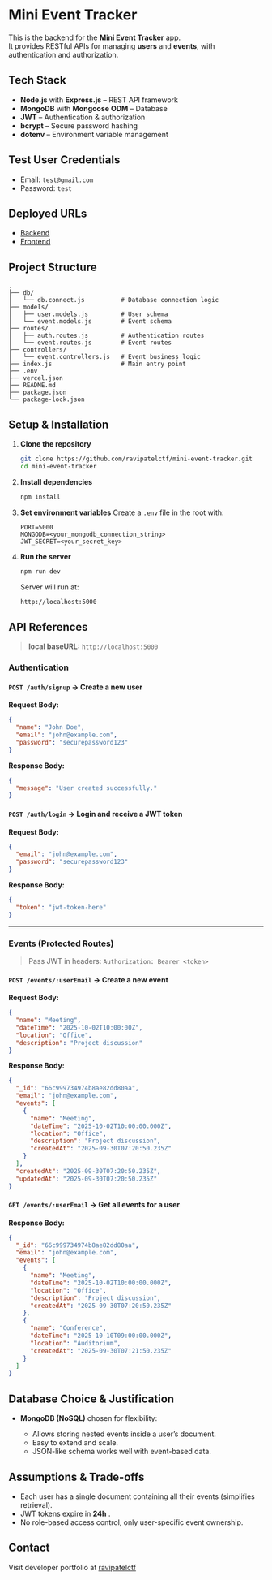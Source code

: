 # Mini Event Tracker

This is the backend for the **Mini Event Tracker** app.  
It provides RESTful APIs for managing **users** and **events**, with authentication and authorization.

## Tech Stack
- **Node.js** with **Express.js** – REST API framework  
- **MongoDB** with **Mongoose ODM** – Database  
- **JWT** – Authentication & authorization  
- **bcrypt** – Secure password hashing  
- **dotenv** – Environment variable management  

## Test User Credentials
- Email: `test@gmail.com`
- Password: `test`

## Deployed URLs
- [Backend](https://backend-dpc.vercel.app/)
- [Frontend](https://frontend-dpc.vercel.app/)

## Project Structure

````
.
├── db/
│   └── db.connect.js          # Database connection logic
├── models/
│   ├── user.models.js         # User schema
│   └── event.models.js        # Event schema
├── routes/
│   ├── auth.routes.js         # Authentication routes
│   └── event.routes.js        # Event routes
├── controllers/
│   └── event.controllers.js   # Event business logic
├── index.js                   # Main entry point
├── .env
├── vercel.json
├── README.md
├── package.json
└── package-lock.json

````

## Setup & Installation

1. **Clone the repository**
    ```bash
    git clone https://github.com/ravipatelctf/mini-event-tracker.git
    cd mini-event-tracker
    ```

2. **Install dependencies**

   ```bash
   npm install
   ```

3. **Set environment variables**
   Create a `.env` file in the root with:

   ```env
   PORT=5000
   MONGODB=<your_mongodb_connection_string>
   JWT_SECRET=<your_secret_key>
   ```

4. **Run the server**

   ```bash
   npm run dev
   ```

   Server will run at:

   ```bash
   http://localhost:5000
   ```

## API References

> **local baseURL:** `http://localhost:5000`

### Authentication

#### **`POST /auth/signup`** → Create a new user

**Request Body:**

```json
{
  "name": "John Doe",
  "email": "john@example.com",
  "password": "securepassword123"
}
```

**Response Body:**

```json
{
  "message": "User created successfully."
}
```

#### **`POST /auth/login`** → Login and receive a JWT token

**Request Body:**

```json
{
  "email": "john@example.com",
  "password": "securepassword123"
}
```

**Response Body:**

```json
{
  "token": "jwt-token-here"
}
```

---

### Events (Protected Routes)

> Pass JWT in headers:
> `Authorization: Bearer <token>`

#### **`POST /events/:userEmail`** → Create a new event

**Request Body:**

```json
{
  "name": "Meeting",
  "dateTime": "2025-10-02T10:00:00Z",
  "location": "Office",
  "description": "Project discussion"
}
```

**Response Body:**

```json
{
  "_id": "66c999734974b8ae82dd80aa",
  "email": "john@example.com",
  "events": [
    {
      "name": "Meeting",
      "dateTime": "2025-10-02T10:00:00.000Z",
      "location": "Office",
      "description": "Project discussion",
      "createdAt": "2025-09-30T07:20:50.235Z"
    }
  ],
  "createdAt": "2025-09-30T07:20:50.235Z",
  "updatedAt": "2025-09-30T07:20:50.235Z"
}
```

#### **`GET /events/:userEmail`** → Get all events for a user

**Response Body:**

```json
{
  "_id": "66c999734974b8ae82dd80aa",
  "email": "john@example.com",
  "events": [
    {
      "name": "Meeting",
      "dateTime": "2025-10-02T10:00:00.000Z",
      "location": "Office",
      "description": "Project discussion",
      "createdAt": "2025-09-30T07:20:50.235Z"
    },
    {
      "name": "Conference",
      "dateTime": "2025-10-10T09:00:00.000Z",
      "location": "Auditorium",
      "createdAt": "2025-09-30T07:21:50.235Z"
    }
  ]
}
```

## Database Choice & Justification

* **MongoDB (NoSQL)** chosen for flexibility:

  * Allows storing nested events inside a user’s document.
  * Easy to extend and scale.
  * JSON-like schema works well with event-based data.

## Assumptions & Trade-offs

* Each user has a single document containing all their events (simplifies retrieval).
* JWT tokens expire in **24h** .
* No role-based access control, only user-specific event ownership.

## Contact
Visit developer portfolio at [ravipatelctf](https://ravipatelctf.vercel.app/)
